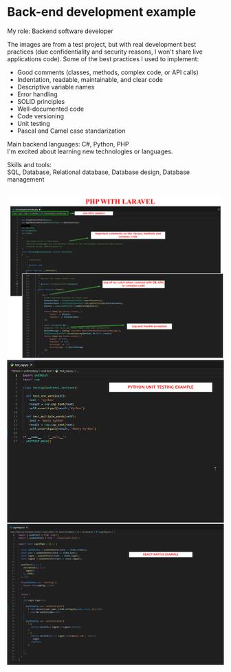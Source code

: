 <h1>Back-end development example</h1>

<span>My role: Backend software developer</span>
<br>
<p>
The images are from a test project, but with real development best practices (due confidentiality and security reasons, I won't share live applications code).
Some of the best practices I used to implement:
<ul>
	<li>Good comments (classes, methods, complex code, or API calls)</li>
	<li>Indentation, readable, maintainable, and clear code</li>
	<li>Descriptive variable names</li>
	<li>Error handling</li>
	<li>SOLID principles</li>
	<li>Well-documented code</li>
	<li>Code versioning</li>
	<li>Unit testing</li>
	<li>Pascal and Camel case standarization</li>
</ul>
Main backend languages: C#, Python, PHP
<br>
I'm excited about learning new technologies or languages.
</p>
<span>Skills and tools:</span>
<br>
<div>
	SQL, Database, Relational database, Database design, Database management
</div>

<br><img src="resources/PHP.jpg">
<br><img src="resources/Python Unit testing.png">
<br><img src="resources/React native.png">
